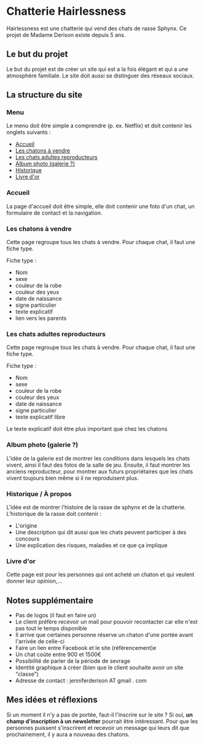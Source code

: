 # Chatterie Hairlessness

Hairlessness est une chatterie qui vend des chats de rasse Sphynx. Ce projet de Madame Derison existe depuis 5 ans. 

## Le but du projet

Le but du projet est de créer un site qui est a la fois élégant et qui a une atmosphère familiale. Le site doit aussi se distinguer des réseaux sociaux.

## La structure du site

### Menu

Le menu doit être simple a comprendre (p. ex. Netflix) et doit contenir les onglets suivants :  

* [Accueil](#accueil)
* [Les chatons à vendre](#vente)
* [Les chats adultes reproducteurs](#reproducteurs)
* [Album photo (galerie ?)](#galerie)
* [Historique](#historique)
* [Livre d'or](#livre)

### <span id="accueil"></span>Accueil

La page d'accueil doit être simple, elle doit contenir une foto d'un chat, un formulaire de contact et la navigation.

### <span id="vente"></span>Les chatons à vendre

Cette page regroupe tous les chats à vendre. Pour chaque chat, il faut une fiche type.  

Fiche type :  

* Nom
* sexe
* couleur de la robe
* couleur des yeux
* date de naissance
* signe particulier
* texte explicatif
* lien vers les parents

### <span id="reproducteurs"></span>Les chats adultes reproducteurs

Cette page regroupe tous les chats à vendre. Pour chaque chat, il faut une fiche type.  

Fiche type :  

* Nom
* sexe
* couleur de la robe
* couleur des yeux
* date de naissance
* signe particulier
* texte explicatif libre

Le texte explicatif doit être plus important que chez les chatons

### <span id="galerie"></span>Album photo (galerie ?)

L'idée de la galerie est de montrer les conditions dans lesquels les chats vivent, ainsi il faut des fotos de la salle de jeu. Ensuite, il faut montrer les anciens reproducteur, pour montrer aux futurs propriétaires que les chats vivent toujours bien même si il ne reproduisent plus.

### <span id="historique"></span>Historique / À propos

L'idée est de montrer l'histoire de la rasse de sphynx et de la chatterie. L'historique de la rasse doit contenir&nbsp;:  

* L'origine
* Une description qui dit aussi que les chats peuvent participer à des concours
* Une explication des risques, maladies et ce que ça implique

### <span id="livre"></span>Livre d'or

Cette page est pour les personnes qui ont acheté un chaton et qui veulent donner leur opinion,...

## Notes supplémentaire


* Pas de logos (il faut en faire un)
* Le client préfère recevoir un mail pour pouvoir recontacter car elle n'est pas tout le temps disponible
* Il arrive que certaines personne réserve un chaton d'une portée avant l'arrivée de celle-ci
* Faire un lien entre Facebook et le site (référencement)e
* Un chat coûte entre 900 et 1500€
* Possibilité de parler de la période de sevrage
* Identité graphique à créer (bien que le client souhaite avoir un site "classe")
* Adresse de contact : jenniferderison AT gmail . com

## Mes idées et réflexions

Si un moment il n'y a pas de portée, faut-il l'inscrire sur le site&nbsp;? Si oui, **un champ d'inscription à un newsletter** pourrait être intéressant. Pour que les personnes puissent s'inscrirent et recevoir un message qui leurs dit que prochainement, il y aura a nouveau des chatons.

